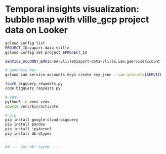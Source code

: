 # Temporal insights visualization: bubble map with vlille_gcp project data on Looker

```bash
gcloud config list
PROJECT_ID=zapart-data-vlille
gcloud config set project $PROJECT_ID

SERVICE_ACCOUNT_EMAIL=SA-vlille@zapart-data-vlille.iam.gserviceaccount.com

# generate key
gcloud iam service-accounts keys create key.json --iam-account=$SERVICE_ACCOUNT_EMAIL

touch bigquery_requests.py
code bigquery_requests.py

# Venv
python3 -m venv venv
source venv/bin/activate

# pip
pip install google-cloud-bigquery
pip install pandas
pip install ipykernel
pip install db-dtypes


## --- See nb*.ipynb ---
```
